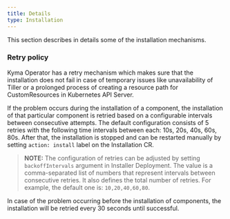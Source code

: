 ```yaml
---
title: Details
type: Installation
---
```


This section describes in details some of the installation mechanisms.

### Retry policy

Kyma Operator has a retry mechanism which makes sure that the installation does not fail in case of temporary issues like unavailability of Tiller or a prolonged process of creating a resource path for CustomResources in Kubernetes API Server. 

If the problem occurs during the installation of a component, the installation of that particular component is retried based on a configurable intervals between consecutive attempts. The default configuration consists of 5 retries with the following time intervals between each: 10s, 20s, 40s, 60s, 80s. After that, the installation is stopped and can be restarted manually by setting `action: install` label on the Installation CR. 

> **NOTE:** The configuration of retries can be adjusted by setting `backoffIntervals` argument in Installer Deployment. The value is a comma-separated list of numbers that represent intervals between consecutive retries. It also defines the total number of retries. For example, the default one is: `10,20,40,60,80`.

In case of the problem occurring before the installation of components, the installation will be retried every 30 seconds until successful. 
